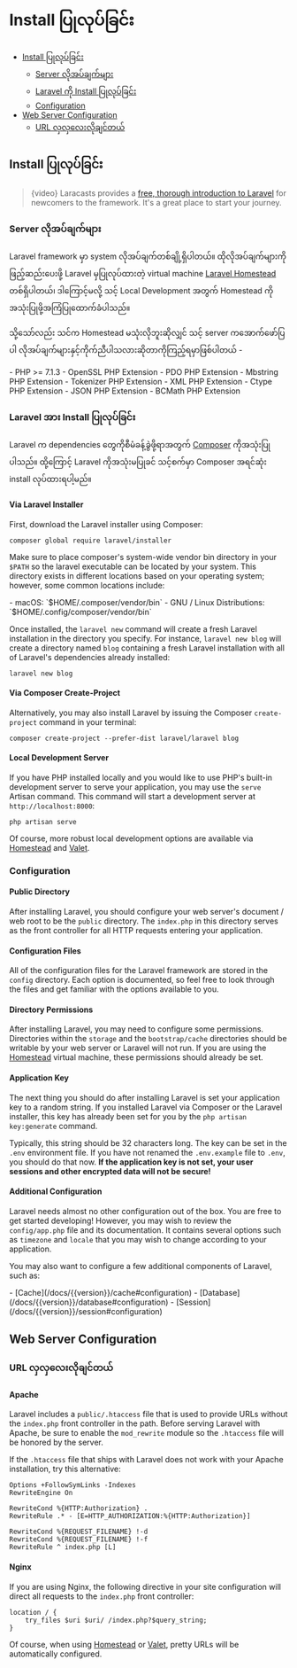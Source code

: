 # Install ပြုလုပ်ခြင်း


- [Install ပြုလုပ်ခြင်း](#installation)
    - [Server လိုအပ်ချက်များ](#server-requirements)
    - [Laravel ကို Install ပြုလုပ်ခြင်း](#installing-laravel)
    - [Configuration](#configuration)
- [Web Server Configuration](#web-server-configuration)
    - [URL လှလှလေးလိုချင်တယ်](#pretty-urls)

<a name="installation"></a>
## Install ပြုလုပ်ခြင်း

> {video} Laracasts provides a [free, thorough introduction to Laravel](http://laravelfromscratch.com) for newcomers to the framework. It's a great place to start your journey.

<a name="server-requirements"></a>
### Server လိုအပ်ချက်များ

Laravel framework မှာ system လိုအပ်ချက်တစ်ချို့ရှိပါတယ်။ ထိုလိုအပ်ချက်များကိုဖြည့်ဆည်းပေးဖို့ Laravel မှပြုလုပ်ထားတဲ့ virtual machine [Laravel Homestead](/docs/{{version}}/homestead) တစ်ရှိပါတယ်၊ ဒါကြောင့်မလို့ သင့် Local Development အတွက် Homestead ကိုအသုံးပြုဖို့အကြံပြုထောက်ခံပါသည်။

သို့သော်လည်း သင်က Homestead မသုံးလိုဘူးဆိုလျှင် သင့် server ကအောက်ဖော်ပြပါ လိုအပ်ချက်များနှင့်ကိုက်ညီပါသလားဆိုတာကိုကြည့်ရမှာဖြစ်ပါတယ် -

<div class="content-list" markdown="1">
- PHP >= 7.1.3
- OpenSSL PHP Extension
- PDO PHP Extension
- Mbstring PHP Extension
- Tokenizer PHP Extension
- XML PHP Extension
- Ctype PHP Extension
- JSON PHP Extension
- BCMath PHP Extension
</div>

<a name="installing-laravel"></a>
### Laravel အား Install ပြုလုပ်ခြင်း

Laravel က dependencies တွေကိုစီမံခန့်ခွဲဖို့ရာအတွက် [Composer](https://getcomposer.org) ကိုအသုံးပြုပါသည်။ ထို့ကြောင့် Laravel ကိုအသုံးမပြုခင် သင့်စက်မှာ Composer အရင်ဆုံး install လုပ်ထားရပါ့မည်။

#### Via Laravel Installer

First, download the Laravel installer using Composer:

    composer global require laravel/installer

Make sure to place composer's system-wide vendor bin directory in your `$PATH` so the laravel executable can be located by your system. This directory exists in different locations based on your operating system; however, some common locations include:

<div class="content-list" markdown="1">
- macOS: `$HOME/.composer/vendor/bin`
- GNU / Linux Distributions: `$HOME/.config/composer/vendor/bin`
</div>

Once installed, the `laravel new` command will create a fresh Laravel installation in the directory you specify. For instance, `laravel new blog` will create a directory named `blog` containing a fresh Laravel installation with all of Laravel's dependencies already installed:

    laravel new blog

#### Via Composer Create-Project

Alternatively, you may also install Laravel by issuing the Composer `create-project` command in your terminal:

    composer create-project --prefer-dist laravel/laravel blog

#### Local Development Server

If you have PHP installed locally and you would like to use PHP's built-in development server to serve your application, you may use the `serve` Artisan command. This command will start a development server at `http://localhost:8000`:

    php artisan serve

Of course, more robust local development options are available via [Homestead](/docs/{{version}}/homestead) and [Valet](/docs/{{version}}/valet).

<a name="configuration"></a>
### Configuration

#### Public Directory

After installing Laravel, you should configure your web server's document / web root to be the `public` directory. The `index.php` in this directory serves as the front controller for all HTTP requests entering your application.

#### Configuration Files

All of the configuration files for the Laravel framework are stored in the `config` directory. Each option is documented, so feel free to look through the files and get familiar with the options available to you.

#### Directory Permissions

After installing Laravel, you may need to configure some permissions. Directories within the `storage` and the `bootstrap/cache` directories should be writable by your web server or Laravel will not run. If you are using the [Homestead](/docs/{{version}}/homestead) virtual machine, these permissions should already be set.

#### Application Key

The next thing you should do after installing Laravel is set your application key to a random string. If you installed Laravel via Composer or the Laravel installer, this key has already been set for you by the `php artisan key:generate` command.

Typically, this string should be 32 characters long. The key can be set in the `.env` environment file. If you have not renamed the `.env.example` file to `.env`, you should do that now. **If the application key is not set, your user sessions and other encrypted data will not be secure!**

#### Additional Configuration

Laravel needs almost no other configuration out of the box. You are free to get started developing! However, you may wish to review the `config/app.php` file and its documentation. It contains several options such as `timezone` and `locale` that you may wish to change according to your application.

You may also want to configure a few additional components of Laravel, such as:

<div class="content-list" markdown="1">
- [Cache](/docs/{{version}}/cache#configuration)
- [Database](/docs/{{version}}/database#configuration)
- [Session](/docs/{{version}}/session#configuration)
</div>

<a name="web-server-configuration"></a>
## Web Server Configuration

<a name="pretty-urls"></a>
### URL လှလှလေးလိုချင်တယ်

#### Apache

Laravel includes a `public/.htaccess` file that is used to provide URLs without the `index.php` front controller in the path. Before serving Laravel with Apache, be sure to enable the `mod_rewrite` module so the `.htaccess` file will be honored by the server.

If the `.htaccess` file that ships with Laravel does not work with your Apache installation, try this alternative:

    Options +FollowSymLinks -Indexes
    RewriteEngine On

    RewriteCond %{HTTP:Authorization} .
    RewriteRule .* - [E=HTTP_AUTHORIZATION:%{HTTP:Authorization}]

    RewriteCond %{REQUEST_FILENAME} !-d
    RewriteCond %{REQUEST_FILENAME} !-f
    RewriteRule ^ index.php [L]

#### Nginx

If you are using Nginx, the following directive in your site configuration will direct all requests to the `index.php` front controller:

    location / {
        try_files $uri $uri/ /index.php?$query_string;
    }

Of course, when using [Homestead](/docs/{{version}}/homestead) or [Valet](/docs/{{version}}/valet), pretty URLs will be automatically configured.
